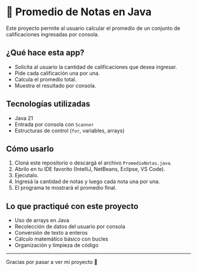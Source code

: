# 🧮 Promedio de Notas en Java

Este proyecto permite al usuario calcular el promedio de un conjunto de calificaciones ingresadas por consola.

## ¿Qué hace esta app?

- Solicita al usuario la cantidad de calificaciones que desea ingresar.
- Pide cada calificación una por una.
- Calcula el promedio total.
- Muestra el resultado por consola.

## Tecnologías utilizadas

- Java 21
- Entrada por consola con `Scanner`
- Estructuras de control (`for`, variables, arrays)

## Cómo usarlo

1. Cloná este repositorio o descargá el archivo `PromedioNotas.java`.
2. Abrilo en tu IDE favorito (IntelliJ, NetBeans, Eclipse, VS Code).
3. Ejecutalo.
4. Ingresá la cantidad de notas y luego cada nota una por una.
5. El programa te mostrará el promedio final.

## Lo que practiqué con este proyecto

- Uso de arrays en Java
- Recolección de datos del usuario por consola
- Conversión de texto a enteros
- Cálculo matemático básico con bucles
- Organización y limpieza de código

---

Gracias por pasar a ver mi proyecto 🙌


